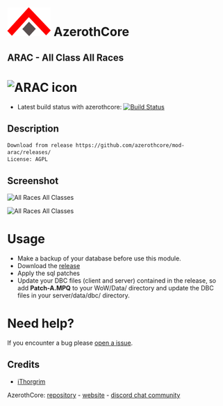 # ![logo](https://raw.githubusercontent.com/azerothcore/azerothcore.github.io/master/images/logo-github.png) AzerothCore
## ARAC - All Class All Races
# ![ARAC icon](https://raw.githubusercontent.com/azerothcore/mod-arac/master/icon.png)
- Latest build status with azerothcore: [![Build Status](https://github.com/azerothcore/mod-arac/workflows/core-build/badge.svg?branch=master&event=push)](https://github.com/azerothcore/mod-arac)

## Description

    Download from release https://github.com/azerothcore/mod-arac/releases/
    License: AGPL

## Screenshot

![All Races All Classes](https://raw.githubusercontent.com/azerothcore/mod-arac/master/images/screen1.png)

![All Races All Classes](https://raw.githubusercontent.com/azerothcore/mod-arac/master/images/screen2.png)


# Usage

- Make a backup of your database before use this module.
- Download the [release](https://github.com/azerothcore/mod-arac/releases/)
- Apply the sql patches
- Update your DBC files (client and server) contained in the release, so add **Patch-A.MPQ** to your WoW/Data/ directory and update the DBC files in your server/data/dbc/ directory.

# Need help?

If you encounter a bug please [open a issue](https://github.com/azerothcore/mod-arac/issues/new).
     

## Credits

* [iThorgrim](https://github.com/iThorgrim)

AzerothCore: [repository](https://github.com/azerothcore) - [website](http://azerothcore.org/) - [discord chat community](https://discord.gg/PaqQRkd)
